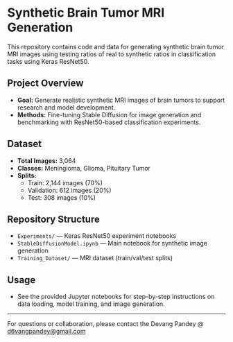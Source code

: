 # Synthetic Brain Tumor MRI Generation

This repository contains code and data for generating synthetic brain tumor MRI images using testing ratios of real to synthetic ratios in classification tasks using Keras ResNet50.

## Project Overview
- **Goal:** Generate realistic synthetic MRI images of brain tumors to support research and model development.
- **Methods:** Fine-tuning Stable Diffusion for image generation and benchmarking with ResNet50-based classification experiments.

## Dataset
- **Total Images:** 3,064
- **Classes:** Meningioma, Glioma, Pituitary Tumor
- **Splits:**
  - Train: 2,144 images (70%)
  - Validation: 612 images (20%)
  - Test: 308 images (10%)

## Repository Structure
- `Experiments/` — Keras ResNet50 experiment notebooks
- `StableDiffusionModel.ipynb` — Main notebook for synthetic image generation
- `Training_Dataset/` — MRI dataset (train/val/test splits)

## Usage
- See the provided Jupyter notebooks for step-by-step instructions on data loading, model training, and image generation.

---
For questions or collaboration, please contact the Devang Pandey @ d6vangpandey@gmail.com 